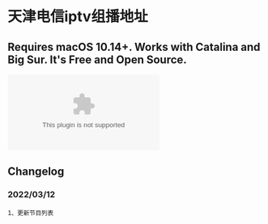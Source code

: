 # 天津电信iptv组播地址

## Requires macOS 10.14+. Works with Catalina and Big Sur. It's Free and Open Source.  

![点击查看](https://raw.githubusercontent.com/duanzhichao/IPTV-of-TianJin-Telecom/main/tianjin.m3u8)

## Changelog
### 2022/03/12

    1、更新节目列表
